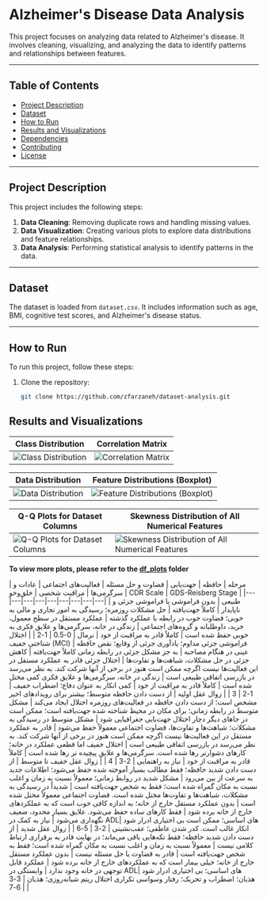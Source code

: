 # Alzheimer's Disease Data Analysis

This project focuses on analyzing data related to Alzheimer's disease. It involves cleaning, visualizing, and analyzing the data to identify patterns and relationships between features.

---

## Table of Contents
- [Project Description](#project-description)
- [Dataset](#dataset)
- [How to Run](#how-to-run)
- [Results and Visualizations](#results-and-visualizations)
- [Dependencies](#dependencies)
- [Contributing](#contributing)
- [License](#license)

---

## Project Description
This project includes the following steps:
1. **Data Cleaning**: Removing duplicate rows and handling missing values.
2. **Data Visualization**: Creating various plots to explore data distributions and feature relationships.
3. **Data Analysis**: Performing statistical analysis to identify patterns in the data.

---

## Dataset
The dataset is loaded from `dataset.csv`. It includes information such as age, BMI, cognitive test scores, and Alzheimer's disease status.

---

## How to Run
To run this project, follow these steps:

1. Clone the repository:
   ```bash
   git clone https://github.com/zfarzaneh/dataset-analysis.git

## Results and Visualizations

| **Class Distribution** | **Correlation Matrix** |
|------------------------|------------------------|
| ![Class Distribution](df_plots/Figure_10.png) | ![Correlation Matrix](df_plots/Figure_5.png) |

| **Data Distribution** | **Feature Distributions (Boxplot)** |
|-----------------------|-------------------------------------|
| ![Data Distribution](df_plots/Figure_11.png) | ![Feature Distributions (Boxplot)](df_plots/Figure_8.png) |

| **Q-Q Plots for Dataset Columns** | **Skewness Distribution of All Numerical Features** |
|-----------------------------------|----------------------------------------------------|
| ![Q-Q Plots for Dataset Columns](df_plots/Figure_3.png) | ![Skewness Distribution of All Numerical Features](df_plots/Figure_2.png) |


**To view more plots, please refer to the [df_plots](df_plots/) folder**




| مرحله | حافظه | جهت‌یابی | قضاوت و حل مسئله | فعالیت‌های اجتماعی | عادات و سرگرمی‌ها | مراقبت شخصی | خلق‌وخو | CDR Scale | GDS-Reisberg Stage |
|---|---|---|---|---|---|---|---|---|
| طبیعی | بدون فراموشی یا فراموشی جزئی و ناپایدار | کاملاً جهت‌یافته | حل مشکلات روزمره؛ رسیدگی به امور تجاری و مالی به خوبی؛ قضاوت خوب در رابطه با عملکرد گذشته | عملکرد مستقل در سطح معمول، خرید، داوطلبانه و گروه‌های اجتماعی | زندگی در خانه، سرگرمی‌ها و علایق فکری به خوبی حفظ شده است | کاملاً قادر به مراقبت از خود | نرمال | 0-0.5 | 1-2 |
| اختلال شناختی خفیف (MCI) | فراموشی جزئی مداوم؛ یادآوری جزئی از وقایع؛ نقص حافظه عینی در هنگام مصاحبه | به جز مشکل جزئی در رابطه زمانی کاملاً جهت‌یافته | کاهش جزئی در حل مشکلات، شباهت‌ها و تفاوت‌ها | اختلال جزئی قادر به عملکرد مستقل در این فعالیت‌ها نیست اگرچه ممکن است هنوز در برخی از آنها شرکت کند. به نظر می‌رسد در بازرسی اتفاقی طبیعی است | زندگی در خانه، سرگرمی‌ها و علایق فکری کمی مختل شده است | کاملاً قادر به مراقبت از خود | کمی انکار به عنوان دفاع؛ اضطراب خفیف | 1-2 | 3 |
| زوال عقل اولیه | از دست دادن حافظه متوسط؛ بیشتر برای رویدادهای اخیر مشخص است؛ از دست دادن حافظه در فعالیت‌های روزمره اختلال ایجاد می‌کند | مشکل متوسط در رابطه زمانی؛ برای مکان در محیط شناخته شده جهت‌یافته است؛ ممکن است در جاهای دیگر دچار اختلال جهت‌یابی جغرافیایی شود | مشکل متوسط در رسیدگی به مشکلات؛ شباهت‌ها و تفاوت‌ها، قضاوت اجتماعی معمولاً حفظ می‌شود | قادر به عملکرد مستقل در این فعالیت‌ها نیست اگرچه ممکن است هنوز در برخی از آنها شرکت کند. به نظر می‌رسد در بازرسی اتفاقی طبیعی است | اختلال خفیف اما قطعی عملکرد در خانه؛ کارهای دشوارتر رها شده است. سرگرمی‌ها و علایق پیچیده تر رها شده است | کاملاً قادر به مراقبت از خود | نیاز به راهنمایی | 2-3 | 4 |
| زوال عقل خفیف تا متوسط | از دست دادن شدید حافظه؛ فقط مطالب بسیار آموخته شده حفظ می‌شود؛ اطلاعات جدید به سرعت از بین می‌رود | مشکل شدید در روابط زمانی؛ معمولاً نسبت به زمان و اغلب نسبت به مکان گمراه شده است؛ فقط به شخص جهت‌یافته است | شدیداً در رسیدگی به مشکلات، شباهت‌ها و تفاوت‌ها مختل شده است. قضاوت اجتماعی معمولاً مختل شده است | بدون عملکرد مستقل خارج از خانه؛ به اندازه کافی خوب است که به عملکردهای خارج از خانه برده شود | فقط کارهای ساده حفظ می‌شود. علایق بسیار محدود، ضعیف نگهداری می‌شود | نیاز به کمک در ADL‌های اساسی؛ ممکن است بی اختیاری ادرار شود | انکار غالب است. کدر شدن عاطفی؛ عقب‌نشینی | 2-3 | 5-6 |
| زوال عقل شدید | از دست دادن شدید حافظه؛ فقط تکه‌هایی باقی می‌ماند؛ در نهایت قادر به برقراری ارتباط کلامی نیست | معمولاً نسبت به زمان و اغلب نسبت به مکان گمراه شده است؛ فقط به شخص جهت‌یافته است | قادر به قضاوت یا حل مسئله نیست | بدون عملکرد مستقل خارج از خانه؛ خیلی بیمار است که به عملکردهای خارج از خانه برده شود | عملکرد قابل توجهی در خانه وجود ندارد | وابستگی در ADL‌های اساسی؛ بی اختیاری ادرار شود | هذیان؛ اضطراب و تحریک؛ رفتار وسواسی تکراری اختلال ریتم شبانه‌روزی؛ هذیان | 3-3 | 6-7 |
